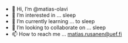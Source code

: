 - 👋 Hi, I’m @matias-olavi
- 👀 I’m interested in ... sleep
- 🌱 I’m currently learning ... to sleep
- 💞️ I’m looking to collaborate on ... sleep
- 📫 How to reach me ... matias.rusanen@uef.fi

<!---
matias-olavi/matias-olavi is a ✨ special ✨ repository because its `README.md` (this file) appears on your GitHub profile.
You can click the Preview link to take a look at your changes.
--->
